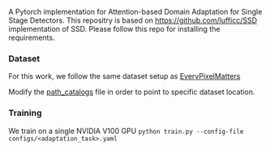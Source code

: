 
A Pytorch implementation for Attention-based Domain Adaptation for Single Stage Detectors. This 
repositry is based on https://github.com/lufficc/SSD implementation of SSD. Please follow this repo
for installing the requirements.

### Dataset
For this work, we follow the same dataset setup as [EveryPixelMatters](https://github.com/chengchunhsu/EveryPixelMatters#dataset) 

Modify the [path_catalogs](https://github.com/vidit09/adass/blob/master/ssd/config/path_catlog.py) file in order to point to specific dataset location.

### Training
We train on a single NVIDIA V100 GPU
`python train.py --config-file configs/<adaptation_task>.yaml` 


